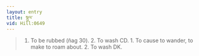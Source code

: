 ```yaml
---
layout: entry
title: སྙུལ་
vid: Hill:0649
---
```

> 1. To be rubbed (ñag 30). 2. To wash CD. 1. To cause to wander, to make to roam about. 2. To wash DK.
